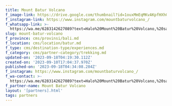 ```yaml
---
title: Mount Batur Volcano
f_image-link: https://drive.google.com/thumbnail?id=1ouxMmEqMKvAKpfHXhG-Ka6Sxz8tupRxE
f_instagram-link: https://www.instagram.com/mountbaturvolcano_/
f_whatsapp-link: >-
  https://wa.me/6283142627089?text=Halo%20Mount%20Batur%20Volcano,%20saya%20dapat%20info%20dari%20@loocale.id%20dan%20punya%20pertanyaan
slug: mount-batur-volcano
f_province: cms/provinsi/bali.md
f_location: cms/location/batur.md
f_type: cms/destination-type/experiences.md
f_category: cms/partner-category/trekking.md
updated-on: '2023-09-18T04:19:30.112Z'
created-on: '2023-09-10T17:04:37.970Z'
published-on: '2023-09-18T04:34:08.284Z'
f_instagram: https://www.instagram.com/mountbaturvolcano_/
f_wa-contact: >-
  https://wa.me/6283142627089?text=Halo%20Mount%20Batur%20Volcano,%20saya%20dapat%20info%20dari%20@loocale.id%20dan%20punya%20pertanyaan
f_partner-name: Mount Batur Volcano
layout: '[partners].html'
tags: partners
---
```



